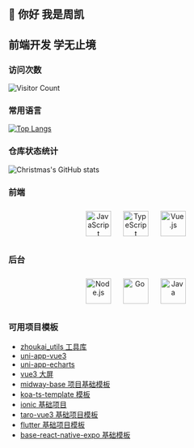 ## 👋 你好 我是周凯
## 前端开发 学无止境


### 访问次数
![Visitor Count](https://profile-counter.glitch.me/EightDoor/count.svg)
### 常用语言
[![Top Langs](https://github-readme-stats.vercel.app/api/top-langs/?username=EightDoor)](https://github.com/EightDoor/github-readme-stats)
### 仓库状态统计
![Christmas's GitHub stats](https://github-readme-stats.vercel.app/api?username=EightDoor&show_icons=true&theme=tokyonight)
### 前端  
<div align="center">  
<img style="margin: 10px" src="https://profilinator.rishav.dev/skills-assets/javascript-original.svg" alt="JavaScript" height="50" />  
<img style="margin: 10px" src="https://profilinator.rishav.dev/skills-assets/typescript-original.svg" alt="TypeScript" height="50" />  
<img style="margin: 10px" src="https://profilinator.rishav.dev/skills-assets/vuejs-original-wordmark.svg" alt="Vue.js" height="50" />  
</div>

</td><td valign="top" width="33%">



</td><td valign="top" width="33%">



### 后台  
<div align="center">  
<img style="margin: 10px" src="https://profilinator.rishav.dev/skills-assets/nodejs-original-wordmark.svg" alt="Node.js" height="50" />  
<img style="margin: 10px" src="https://profilinator.rishav.dev/skills-assets/go-original.svg" alt="Go" height="50" />  
<img style="margin: 10px" src="https://profilinator.rishav.dev/skills-assets/java-original-wordmark.svg" alt="Java" height="50" />
<br/>
</div>

### 可用项目模板
- [zhoukai_utils 工具库](https://github.com/EightDoor/zhoukai_utils)
- [uni-app-vue3](https://github.com/EightDoor/uniapp-vue3-project)
- [uni-app-echarts](https://github.com/EightDoor/uni-app-echart)
- [vue3 大屏](https://github.com/EightDoor/large-screen)
- [midway-base 项目基础模板](https://github.com/EightDoor/midway-base)
- [koa-ts-template 模板](https://github.com/EightDoor/koa-ts-template)
- [ionic 基础项目](https://github.com/EightDoor/base_ionic)
- [taro-vue3 基础项目模板](https://github.com/EightDoor/taro-vue3-project)
- [flutter 基础项目模板](https://github.com/EightDoor/flutter-base)
- [base-react-native-expo 基础模板](https://github.com/EightDoor/base-react-native)

